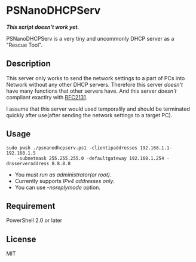 # PSNanoDHCPServ

***This script doesn't work yet.***

PSNanoDHCPServ is a very tiny and uncommonly DHCP server as a "Rescue Tool".

## Description

This server only works to send the network settings to a part of PCs into Network without any other DHCP servers.
Therefore this server *doesn't* have many functions that other servers have.
And this server *doesn't* compliant exactlry with [RFC2131](https://www.ietf.org/rfc/rfc2131.txt).

I assume that this server would used temporalily and should be terminated quickly after use(after sending the network settings to a target PC).

## Usage

    sudo pwsh ./psnanodhcpserv.ps1 -clientipaddresses 192.168.1.1-192.168.1.5 
        -subnetmask 255.255.255.0 -defaultgateway 192.168.1.254 -dnsserveraddress 8.8.8.8

- You must *run as administrator(or root).*
- Currently supports *IPv4 addresses only.*
- You can use *-noreplymode* option.

## Requirement

PowerShell 2.0 or later

## License
MIT
